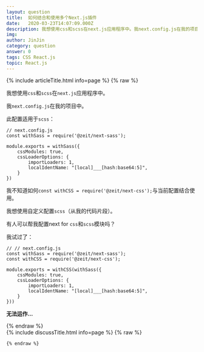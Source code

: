 ```yaml
---
layout: question
title:  如何结合和使用多个Next.js插件
date:   2020-03-23T14:07:09.000Z
description: 我想使用css和scss在next.js应用程序中。我next.config.js在我的项目中。此配置适用于scss：// next.conf...
img: 
author: JinJin
category: question
answer: 0
tags: CSS React.js
topic: React.js
---
```

<div class="article-root">
  <div class="article">
    {% include articleTitle.html info=page %}
    {% raw %}
    <div class="article-content"><p><font style="vertical-align: inherit;"><font style="vertical-align: inherit;">我想使用</font></font><code>css</code><font style="vertical-align: inherit;"><font style="vertical-align: inherit;">和</font></font><code>scss</code><font style="vertical-align: inherit;"><font style="vertical-align: inherit;">在</font></font><code>next.js</code><font style="vertical-align: inherit;"><font style="vertical-align: inherit;">应用程序中。</font></font></p>

<p><font style="vertical-align: inherit;"><font style="vertical-align: inherit;">我</font></font><code>next.config.js</code><font style="vertical-align: inherit;"><font style="vertical-align: inherit;">在我的项目中。</font></font></p>

<p><font style="vertical-align: inherit;"><font style="vertical-align: inherit;">此配置适用于</font></font><code>scss</code><font style="vertical-align: inherit;"><font style="vertical-align: inherit;">：</font></font></p>

<pre><code>// next.config.js<font></font>
const withSass = require('@zeit/next-sass');<font></font>
<font></font>
module.exports = withSass({<font></font>
    cssModules: true,<font></font>
    cssLoaderOptions: {<font></font>
        importLoaders: 1,<font></font>
        localIdentName: "[local]___[hash:base64:5]",<font></font>
    }<font></font>
})<font></font>
</code></pre>

<p><font style="vertical-align: inherit;"><font style="vertical-align: inherit;">我不知道如何</font></font><code>const withCSS = require('@zeit/next-css');</code><font style="vertical-align: inherit;"><font style="vertical-align: inherit;">与当前配置</font><font style="vertical-align: inherit;">结合</font><font style="vertical-align: inherit;">使用。</font></font></p>

<p><font style="vertical-align: inherit;"><font style="vertical-align: inherit;">我想使用自定义配置</font></font><code>scss</code><font style="vertical-align: inherit;"><font style="vertical-align: inherit;">（从我的代码片段）。</font></font></p>

<p><font style="vertical-align: inherit;"><font style="vertical-align: inherit;">有人可以帮我配置next for </font></font><code>css</code><font style="vertical-align: inherit;"><font style="vertical-align: inherit;">和</font></font><code>scss</code><font style="vertical-align: inherit;"><font style="vertical-align: inherit;">模块吗？</font></font></p>

<p><font style="vertical-align: inherit;"><font style="vertical-align: inherit;">我试过了： </font></font></p>

<pre><code>// // next.config.js<font></font>
const withSass = require('@zeit/next-sass');<font></font>
const withCSS = require('@zeit/next-css');<font></font>
<font></font>
module.exports = withCSS(withSass({<font></font>
    cssModules: true,<font></font>
    cssLoaderOptions: {<font></font>
        importLoaders: 1,<font></font>
        localIdentName: "[local]___[hash:base64:5]",<font></font>
    }<font></font>
}))<font></font>
</code></pre>

<p><strong><font style="vertical-align: inherit;"><font style="vertical-align: inherit;">无法运作...</font></font></strong></p></div>
    {% endraw %}
  </div>

  <div class="discuss-wrapper">
    {% include discussTitle.html info=page %}
    {% raw %}
    
    {% endraw %}
  </div>
<div>
